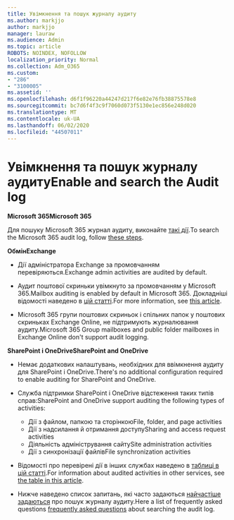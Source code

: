```yaml
---
title: Увімкнення та пошук журналу аудиту
ms.author: markjjo
author: markjjo
manager: lauraw
ms.audience: Admin
ms.topic: article
ROBOTS: NOINDEX, NOFOLLOW
localization_priority: Normal
ms.collection: Adm_O365
ms.custom:
- "286"
- "3100005"
ms.assetid: ''
ms.openlocfilehash: d6f1f96220a44247d217f6e82e76fb38875578e8
ms.sourcegitcommit: bc7d6f4f3c9f7060d073f5130e1ec856e248d020
ms.translationtype: MT
ms.contentlocale: uk-UA
ms.lasthandoff: 06/02/2020
ms.locfileid: "44507011"
---
```

# <a name="enable-and-search-the-audit-log"></a><span data-ttu-id="1f749-102">Увімкнення та пошук журналу аудиту</span><span class="sxs-lookup"><span data-stu-id="1f749-102">Enable and search the Audit log</span></span>

<span data-ttu-id="1f749-103">**Microsoft 365**</span><span class="sxs-lookup"><span data-stu-id="1f749-103">**Microsoft 365**</span></span>

<span data-ttu-id="1f749-104">Для пошуку Microsoft 365 журнал аудиту, виконайте [такі дії](https://docs.microsoft.com/microsoft-365/compliance/search-the-audit-log-in-security-and-compliance#search-the-audit-log).</span><span class="sxs-lookup"><span data-stu-id="1f749-104">To search the Microsoft 365 audit log, follow [these steps](https://docs.microsoft.com/microsoft-365/compliance/search-the-audit-log-in-security-and-compliance#search-the-audit-log).</span></span>

<span data-ttu-id="1f749-105">**Обмін**</span><span class="sxs-lookup"><span data-stu-id="1f749-105">**Exchange**</span></span>

- <span data-ttu-id="1f749-106">Дії адміністратора Exchange за промовчанням перевіряються.</span><span class="sxs-lookup"><span data-stu-id="1f749-106">Exchange admin activities are audited by default.</span></span>

- <span data-ttu-id="1f749-107">Аудит поштової скриньки увімкнуто за промовчанням у Microsoft 365.</span><span class="sxs-lookup"><span data-stu-id="1f749-107">Mailbox auditing is enabled by default in Microsoft 365.</span></span> <span data-ttu-id="1f749-108">Докладніші відомості наведено в [цій статті](https://docs.microsoft.com/microsoft-365/compliance/enable-mailbox-auditing).</span><span class="sxs-lookup"><span data-stu-id="1f749-108">For more information, see  [this article](https://docs.microsoft.com/microsoft-365/compliance/enable-mailbox-auditing).</span></span>

- <span data-ttu-id="1f749-109">Microsoft 365 групи поштових скриньок і спільних папок у поштових скриньках Exchange Online, не підтримують журналювання аудиту.</span><span class="sxs-lookup"><span data-stu-id="1f749-109">Microsoft 365 Group mailboxes and public folder mailboxes in Exchange Online don't support audit logging.</span></span>

<span data-ttu-id="1f749-110">**SharePoint і OneDrive**</span><span class="sxs-lookup"><span data-stu-id="1f749-110">**SharePoint and OneDrive**</span></span>

- <span data-ttu-id="1f749-111">Немає додаткових налаштувань, необхідних для ввімкнення аудиту для SharePoint і OneDrive.</span><span class="sxs-lookup"><span data-stu-id="1f749-111">There's no additional configuration required to enable auditing for SharePoint and OneDrive.</span></span>

- <span data-ttu-id="1f749-112">Служба підтримки SharePoint і OneDrive відстеження таких типів справ:</span><span class="sxs-lookup"><span data-stu-id="1f749-112">SharePoint and OneDrive support auditing the following types of activities:</span></span>

    - <span data-ttu-id="1f749-113">Дії з файлом, папкою та сторінкою</span><span class="sxs-lookup"><span data-stu-id="1f749-113">File, folder, and page activities</span></span>
    - <span data-ttu-id="1f749-114">Дії з надсилання й отримання доступу</span><span class="sxs-lookup"><span data-stu-id="1f749-114">Sharing and access request activities</span></span>
    - <span data-ttu-id="1f749-115">Діяльність адміністрування сайту</span><span class="sxs-lookup"><span data-stu-id="1f749-115">Site administration activities</span></span>
    - <span data-ttu-id="1f749-116">Дії з синхронізації файлів</span><span class="sxs-lookup"><span data-stu-id="1f749-116">File synchronization activities</span></span>

- <span data-ttu-id="1f749-117">Відомості про перевірені дії в інших службах наведено в [таблиці в цій статті](https://docs.microsoft.com/microsoft-365/compliance/search-the-audit-log-in-security-and-compliance#audited-activities).</span><span class="sxs-lookup"><span data-stu-id="1f749-117">For information about audited activities in other services, see  [the table in this article](https://docs.microsoft.com/microsoft-365/compliance/search-the-audit-log-in-security-and-compliance#audited-activities).</span></span>

- <span data-ttu-id="1f749-118">Нижче наведено список запитань, які часто задаються [найчастіше задаються](https://docs.microsoft.com/microsoft-365/compliance/search-the-audit-log-in-security-and-compliance#frequently-asked-questions) про пошук журналу аудиту.</span><span class="sxs-lookup"><span data-stu-id="1f749-118">Here a list of frequently asked questions [frequently asked questions](https://docs.microsoft.com/microsoft-365/compliance/search-the-audit-log-in-security-and-compliance#frequently-asked-questions) about searching the audit log.</span></span>